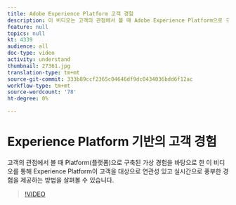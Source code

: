 ```yaml
---
title: Adobe Experience Platform 고객 경험
description: 이 비디오는 고객의 관점에서 볼 때 Adobe Experience Platform으로 구축된 가상 경험을 따릅니다. Experience Platform을 통해 고객의 관심사와 연관성 있는 실시간 경험을 제작하는 방법을 살펴보십시오.
feature: null
topics: null
kt: 4339
audience: all
doc-type: video
activity: understand
thumbnail: 27361.jpg
translation-type: tm+mt
source-git-commit: 333b89ccf2365c04646df9dc0434036bdd6f12ac
workflow-type: tm+mt
source-wordcount: '78'
ht-degree: 0%

---
```



# Experience Platform 기반의 고객 경험

고객의 관점에서 볼 때 Platform(플랫폼)으로 구축된 가상 경험을 바탕으로 한 이 비디오를 통해 Experience Platform이 고객을 대상으로 연관성 있고 실시간으로 풍부한 경험을 제공하는 방법을 살펴볼 수 있습니다.

>[!VIDEO](https://video.tv.adobe.com/v/27361?quality=12&learn=on)